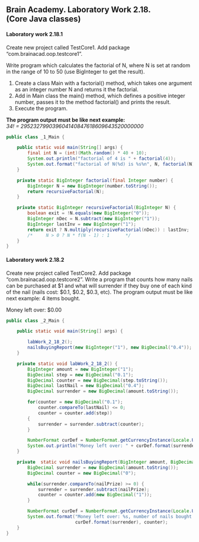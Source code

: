 <h2><span>Brain Academy. Laboratory Work 2.18.
<br>(Core Java classes)</span></h2>

<h4>Laboratory work 2.18.1</h4>

<p>Create new project called TestCore1. Add package “com.brainacad.oop.testcore1”.</p>
<p>Write program which calculates the factorial of N, where N is set at random in 
   the range of 10 to 50 (use BigInteger to get the result).</p>
   
<ol>
    <li>Create a class Main with a factorial() method, which takes one argument 
        as an integer number N and returns it the factorial.</li>
    <li>Add in Main class the main() method, which defines a positive integer number, 
        passes it to the method factorial() and prints the result.</li>
    <li>Execute the program.</li>
</ol>

<p><b>The program output must be like next example:</b><br>
   <i>34! = 295232799039604140847618609643520000000</i></p>

```java  
public class _1_Main {

    public static void main(String[] args) {
        final int N = (int)(Math.random() * 40 + 10);
        System.out.println("factorial of 4 is " + factorial(4));
        System.out.format("factorial of N(%d) is %s%n", N, factorial(N));
    }

    private static BigInteger factorial(final Integer number) {
        BigInteger N = new BigInteger(number.toString());
        return recursiveFactorial(N);
    }

    private static BigInteger recursiveFactorial(BigInteger N) {
        boolean exit = !N.equals(new BigInteger("0"));
        BigInteger nDec = N.subtract(new BigInteger("1"));
        BigInteger lastInv = new BigInteger("1");
        return exit ? N.multiply(recursiveFactorial(nDec)) : lastInv;
        /*     N > 0 ? N * f(N - 1) : 1      */
    }
}
```  

<h4>Laboratory work 2.18.2</h4>

<p>Create new project called TestCore2. Add package “com.brainacad.oop.testcore2”.
   Write a program that counts how many nails can be purchased at $1 and what will 
   surrender if they buy one of each kind of the nail 
   (nails cost: $0.1, $0.2, $0.3, etc). The program output must be like next example:
   4 items bought.</p>
   <p>Money left over: $0.00</p>
   
```java
public class _2_Main {

    public static void main(String[] args) {

        labWork_2_18_2();
        nailsBuyingReport(new BigInteger("1"), new BigDecimal("0.4"));
    }

    private static void labWork_2_18_2() {
        BigInteger amount = new BigInteger("1");
        BigDecimal step = new BigDecimal("0.1");
        BigDecimal counter = new BigDecimal(step.toString());
        BigDecimal lastNail = new BigDecimal("0.4");
        BigDecimal surrender = new BigDecimal(amount.toString());

        for(counter = new BigDecimal("0.1");
            counter.compareTo(lastNail) <= 0;
            counter = counter.add(step))
        {
            surrender = surrender.subtract(counter);
        }

        NumberFormat curDef = NumberFormat.getCurrencyInstance(Locale.US);
        System.out.println("Money left over: " + curDef.format(surrender));
    }

    private  static void nailsBuyingReport(BigInteger amount, BigDecimal nailPrize) {
        BigDecimal surrender = new BigDecimal(amount.toString());
        BigDecimal counter = new BigDecimal("0");

        while(surrender.compareTo(nailPrize) >= 0) {
            surrender = surrender.subtract(nailPrize);
            counter = counter.add(new BigDecimal("1"));
        }

        NumberFormat curDef = NumberFormat.getCurrencyInstance(Locale.US);
        System.out.format("Money left over: %s, number of nails bought: %s%n",
                          curDef.format(surrender), counter);
    }
}
```